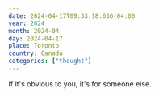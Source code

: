 ```yaml
---
date: 2024-04-17T09:33:18.636-04:00
year: 2024
month: 2024-04
day: 2024-04-17
place: Toronto
country: Canada
categories: ["thought"]
---
```

If it's obvious to you, it's for someone else.
